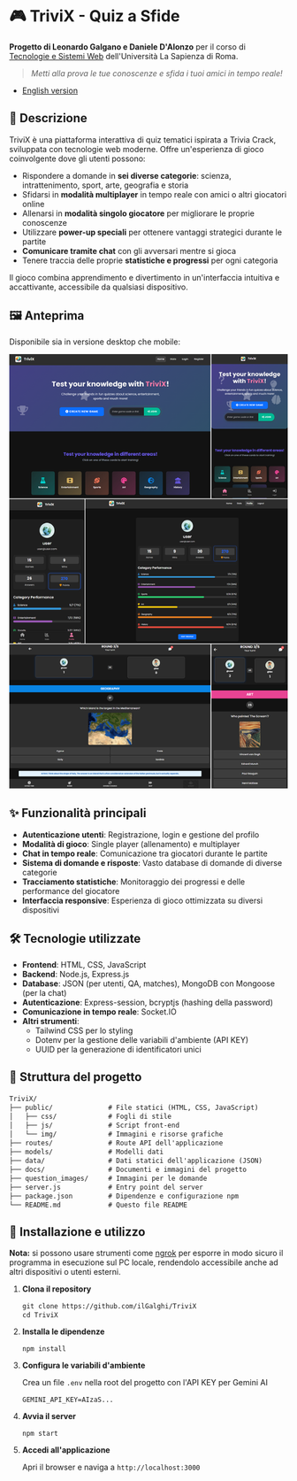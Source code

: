 # 🎮 TriviX - Quiz a Sfide
**Progetto di Leonardo Galgano e Daniele D'Alonzo** per il corso di [Tecnologie e Sistemi Web](https://sites.google.com/uniroma1.it/lorenzomarconi/corsi#h.hel2jsy2h8y1) dell'Università La Sapienza di Roma.

> *Metti alla prova le tue conoscenze e sfida i tuoi amici in tempo reale!*

- [English version](/docs/README_EN.md)

## 📝 Descrizione
TriviX è una piattaforma interattiva di quiz tematici ispirata a Trivia Crack, sviluppata con tecnologie web moderne. Offre un'esperienza di gioco coinvolgente dove gli utenti possono:

- Rispondere a domande in **sei diverse categorie**: scienza, intrattenimento, sport, arte, geografia e storia
- Sfidarsi in **modalità multiplayer** in tempo reale con amici o altri giocatori online
- Allenarsi in **modalità singolo giocatore** per migliorare le proprie conoscenze
- Utilizzare **power-up speciali** per ottenere vantaggi strategici durante le partite
- **Comunicare tramite chat** con gli avversari mentre si gioca
- Tenere traccia delle proprie **statistiche e progressi** per ogni categoria

Il gioco combina apprendimento e divertimento in un'interfaccia intuitiva e accattivante, accessibile da qualsiasi dispositivo.


## 🖼️ Anteprima
Disponibile sia in versione desktop che mobile:

![Desktop](/docs/TOT.png)



## ✨ Funzionalità principali
- **Autenticazione utenti**: Registrazione, login e gestione del profilo
- **Modalità di gioco**: Single player (allenamento) e multiplayer
- **Chat in tempo reale**: Comunicazione tra giocatori durante le partite
- **Sistema di domande e risposte**: Vasto database di domande di diverse categorie
- **Tracciamento statistiche**: Monitoraggio dei progressi e delle performance del giocatore
- **Interfaccia responsive**: Esperienza di gioco ottimizzata su diversi dispositivi

## 🛠️ Tecnologie utilizzate
- **Frontend**: HTML, CSS, JavaScript
- **Backend**: Node.js, Express.js
- **Database**: JSON (per utenti, QA, matches), MongoDB con Mongoose (per la chat)
- **Autenticazione**: Express-session, bcryptjs (hashing della password)
- **Comunicazione in tempo reale**: Socket.IO
- **Altri strumenti**: 
  - Tailwind CSS per lo styling
  - Dotenv per la gestione delle variabili d'ambiente (API KEY)
  - UUID per la generazione di identificatori unici

## 📂 Struttura del progetto
```
TriviX/
├── public/              # File statici (HTML, CSS, JavaScript)
│   ├── css/             # Fogli di stile
│   ├── js/              # Script front-end
│   └── img/             # Immagini e risorse grafiche
├── routes/              # Route API dell'applicazione
├── models/              # Modelli dati
├── data/                # Dati statici dell'applicazione (JSON)
├── docs/                # Documenti e immagini del progetto
├── question_images/     # Immagini per le domande
├── server.js            # Entry point del server
├── package.json         # Dipendenze e configurazione npm
└── README.md            # Questo file README
```

## 🚀 Installazione e utilizzo
**Nota:** si possono usare strumenti come [ngrok](https://ngrok.com/) per esporre in modo sicuro il programma in esecuzione sul PC locale, rendendolo accessibile anche ad altri dispositivi o utenti esterni.
1. **Clona il repository**
   ```
   git clone https://github.com/ilGalghi/TriviX
   cd TriviX
   ```

2. **Installa le dipendenze**
   ```
   npm install
   ```

3. **Configura le variabili d'ambiente**

   Crea un file `.env` nella root del progetto con l'API KEY per Gemini AI
   ```
   GEMINI_API_KEY=AIzaS...
   ```

4. **Avvia il server**
   ```
   npm start
   ```

5. **Accedi all'applicazione**

   Apri il browser e naviga a `http://localhost:3000`
